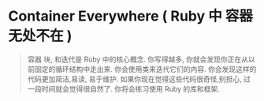 # Container Everywhere ( Ruby 中 容器无处不在 )

> 容器 块, 和迭代是 Ruby 中的核心概念. 你写得越多, 你就会发现你正在从以前固定的循环结构中走出来. 你会使用类来迭代它们的内容. 你会发现这样的代码更加简洁,易读, 易于维护. 如果你现在觉得这些代码很奇怪,别担心, 过一段时间就会觉得很自然了. 你将会练习使用 Ruby 的库和框架.
